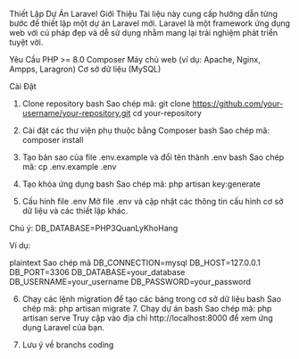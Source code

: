 Thiết Lập Dự Án Laravel
Giới Thiệu
Tài liệu này cung cấp hướng dẫn từng bước để thiết lập một dự án Laravel mới. Laravel là một framework ứng dụng web với cú pháp đẹp và dễ sử dụng nhằm mang lại trải nghiệm phát triển tuyệt vời.

Yêu Cầu
PHP >= 8.0
Composer
Máy chủ web (ví dụ: Apache, Nginx, Ampps, Laragron)
Cơ sở dữ liệu (MySQL)

Cài Đặt

1. Clone repository
   bash
   Sao chép mã:
   git clone https://github.com/your-username/your-repository.git
   cd your-repository

2. Cài đặt các thư viện phụ thuộc bằng Composer
   bash
   Sao chép mã:
   composer install

3. Tạo bản sao của file .env.example và đổi tên thành .env
   bash
   Sao chép mã:
   cp .env.example .env

4. Tạo khóa ứng dụng
   bash
   Sao chép mã:
   php artisan key:generate

5. Cấu hình file .env
   Mở file .env và cập nhật các thông tin cấu hình cơ sở dữ liệu và các thiết lập khác.

Chú ý:
DB_DATABASE=PHP3QuanLyKhoHang

Ví dụ:

plaintext
Sao chép mã
DB_CONNECTION=mysql
DB_HOST=127.0.0.1
DB_PORT=3306
DB_DATABASE=your_database
DB_USERNAME=your_username
DB_PASSWORD=your_password

6. Chạy các lệnh migration để tạo các bảng trong cơ sở dữ liệu
   bash
   Sao chép mã:
   php artisan migrate 7. Chạy dự án
   bash
   Sao chép mã:
   php artisan serve
   Truy cập vào địa chỉ http://localhost:8000 để xem ứng dụng Laravel của bạn.

7. Lưu ý về branchs coding

